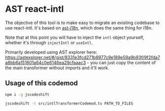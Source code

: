 # AST react-intl

The objective of this tool is to make easy to migrate an existing codebase to use react-intl. It's based on [ast-i18n](https://github.com/sibelius/ast-i18n), which does the same thing for i18n. 

Note that at this point you will have to inject the `intl` object yourself, whether it's through `injectIntl` or `useIntl`. 

Primarily developed using AST explorer here: https://astexplorer.net/#/gist/8331e3fcd271b8977c9e189e59a9b93f/9f2fda7a8bb6a151601a64c0e6146ea29cfaaac3 - you can just copy the content of the main transformer without imports and it'll work. 

## Usage of this codemod
```bash
npm i -g jscodeshift

jscodeshift -t src/intlTransformerCodemod.ts PATH_TO_FILES
```
